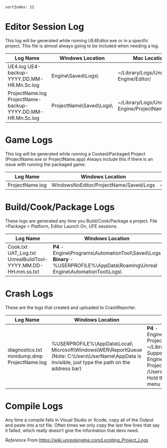 ```
sortIndex: 12
```

# Editor Session Log

This log will be generated while running UE4Editor.exe or in a specific project. This file is almost always going to be included when needing a log.

| Log Name  | Windows Location | Mac Location  |
| ------------- | ------------- | ------------- |
| UE4.log                                                         UE4-backup-YYYY.DD.MM-HR.Mn.Sc.log | Engine\Saved\Logs\ |    ~/Library/Logs/Unreal Engine/Editor/ |
| ProjectName.log                              ProjectName-backup-YYYY.DD.MM-HR.Mn.Sc.log | ProjectName\Saved\Logs\ | ~/Library/Logs/Unreal Engine/ProjectNameEditor/ |



# Game Logs

This log will be generated while running a Cooked/Packaged Project (ProjectName.exe or ProjectName.app) Always include this if there is an issue with running the packaged game.

| Log Name        | Windows Location                       | Mac Location                |
| --------------- | -------------------------------------- | --------------------------- |
| ProjectName.log | WindowsNoEditor/ProjectName/Saved/Logs | ~/Library/Logs/ProjectName/ |



# Build/Cook/Package Logs

These logs are generated any time you Build/Cook/Package a project. File &gt;Package &gt; Platform, Editor Launch On, UFE sessions.

| Log Name                                                     | Windows Location                                             | Mac Location                                 |
| ------------------------------------------------------------ | ------------------------------------------------------------ | -------------------------------------------- |
| Cook.txt                                                                                                                 UAT_Log.txt UnrealBuildTool-YYYY.MM.DD-HH.mm.ss.txt | **P4** - Engine\Programs\AutomationTool\Saved\Logs **Binary**                                                      -%USERPROFILE%\AppData\Roaming\Unreal Engine\AutomationTool\Logs\ | ~/Library/Logs/Unreal Engine/LocalBuildLogs/ |



# Crash Logs

These are the logs that created and uploaded to CrashReporter.

| Log Name                                     | Windows Location                                             | Mac Location                                                 |
| -------------------------------------------- | ------------------------------------------------------------ | ------------------------------------------------------------ |
| diagnostics.txt minidump.dmp ProjectName.log | %USERPROFILE%\AppData\Local\ Microsoft\Windows\WER\ReportQueue (Note: C:\Users\UserName\AppData is invisible,  just type the path on the address bar) | **P4** - Engine/Saved/Crashes/CrashReport-ProjectName/                                      **Binary** - ~/Library/Application Support/Epic/Unreal Engine/4.X/Saved/Crashes/CrashReport-ProjectName/ (Note that /Users/yourusername/Library is invisible. Hold the alt-key and from the finder menu select Go->Library) |




# Compile Logs

Any time a compile fails in Visual Studio or Xcode, copy all of the Output and paste into a txt file. Often times we only copy the last few lines that say it failed, which really doesn’t give the information that devs need.

*Reference From https://wiki.unrealengine.com/Locating_Project_Logs*